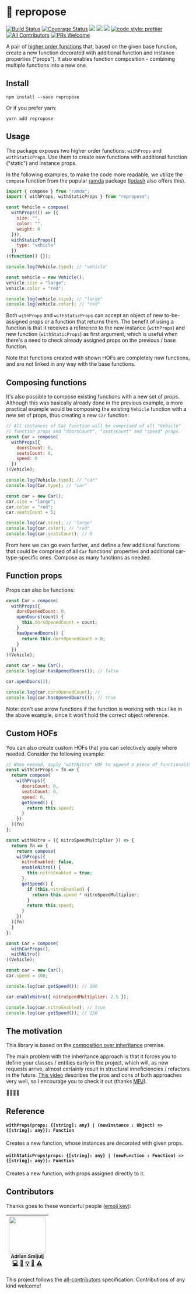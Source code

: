 
# 🎲 repropose
[![Build Status](https://travis-ci.org/doitadrian/repropose.svg?branch=master)](https://travis-ci.org/doitadrian/repropose)
[![Coverage Status](https://coveralls.io/repos/github/doitadrian/repropose/badge.svg?branch=master)](https://coveralls.io/github/doitadrian/repropose?branch=master)
[![](https://img.shields.io/npm/dw/repropose.svg)](https://www.npmjs.com/package/repropose) 
[![](https://img.shields.io/npm/v/repropose.svg)](https://www.npmjs.com/package/repropose)
![](https://img.shields.io/npm/types/repropose.svg)
[![code style: prettier](https://img.shields.io/badge/code_style-prettier-ff69b4.svg?style=flat-square)](https://github.com/prettier/prettier)
[![All Contributors](https://img.shields.io/badge/all_contributors-1-orange.svg?style=flat-square)](#contributors)
[![PRs Welcome](https://img.shields.io/badge/PRs-welcome-brightgreen.svg?style=flat-square)](http://makeapullrequest.com)
  
A pair of [higher order functions](https://en.wikipedia.org/wiki/Higher-order_function)
that, based on the given base function, create a new function decorated 
with additional function and instance properties ("props"). It also enables function composition - combining multiple functions into a new one.

## Install
```
npm install --save repropose
```

Or if you prefer yarn: 
```
yarn add repropose
```

## Usage
The package exposes two higher order functions: `withProps` and `withStaticProps`. Use them to create new functions with additional function ("static") and instance props. 

In the following examples, to make the code more readable, we utilize the `compose` function from 
the popular [ramda](https://ramdajs.com/) package 
([lodash](https://lodash.com/) also offers this).

```javascript
import { compose } from "ramda";
import { withProps, withStaticProps } from "repropose";

const Vehicle = compose(
  withProps(() => ({
    size: "",
    color: "",
    weight: 0
  })),
  withStaticProps({
    type: "vehicle"
  })
)(function() {});

console.log(Vehicle.type); // "vehicle"

const vehicle = new Vehicle();
vehicle.size = "large";
vehicle.color = "red";

console.log(vehicle.size); // "large"
console.log(vehicle.color); // "red"
```

Both `withProps` and `withStaticProps` can accept an object of new to-be-assigned props or a function that returns them. The benefit of using a function is that it receives a reference to the new instance (`withProps`) and new function (`withStaticProps`) as first argument, which is useful when there's a need to check already assigned props on the previous / base function.

Note that functions created with shown HOFs are completely new functions, and are not linked in any way with the base functions.

## Composing functions

It's also possible to compose existing functions with a new set of props. Although this was basically already done in the previous example, a more practical example would be composing the existing `Vehicle` function with a new set of props, thus creating a new `Car` function:

```javascript
// All instances of Car function will be comprised of all "Vehicle" 
// function props and "doorsCount", "seatsCount" and "speed" props.
const Car = compose(
  withProps({
    doorsCount: 0,
    seatsCount: 0,
    speed: 0
  })
)(Vehicle);

console.log(Vehicle.type); // "car"
console.log(Car.type); // "car"

const car = new Car();
car.size = "large";
car.color = "red";
car.seatsCount = 5;

console.log(car.size); // "large"
console.log(car.color); // "red"
console.log(car.seatsCount); // 5
```

From here we can go even further, and define a few additional functions 
that could be comprised of all `Car` functions' properties and 
additional car-type-specific ones. Compose as many functions as needed.

## Function props

Props can also be functions:

```javascript
const Car = compose(
  withProps({
    dorsOpenedCount: 0,
    openDoors(count) {
      this.dorsOpenedCount = count;
    }
    hasOpenedDoors() {
      return this.dorsOpenedCount > 0;
    }
  })
)(Vehicle);

const car = new Car();
console.log(car.hasOpenedDoors()); // false

car.openDoors(2);

console.log(car.dorsOpenedCount); // 
console.log(car.hasOpenedDoors()); // true
```

Note: don't use arrow functions if the function is working with `this` like in the above example, since it won't hold the correct object reference.

## Custom HOFs
You can also create custom HOFs that you can selectively apply where needed. Consider the following example:

```javascript
// When needed, apply "withNitro" HOF to append a piece of functionality to an existing function and its instances.
const withCarProps = fn => {
  return compose(
    withProps({
      doorsCount: 0,
      seatsCount: 0,
      speed: 0,
      getSpeed() {
        return this.speed;
      }
    })
  )(fn)
};

const withNitro = ({ nitroSpeedMultiplier }) => {
  return fn => {
    return compose(
    withProps({
      nitroEnabled: false,
      enableNitro() {
        this.nitroEnabled = true;
      },
      getSpeed() {
        if (this.nitroEnabled) {
          return this.speed * nitroSpeedMultiplier;
        }
        return this.speed;
      }
    })
  )(fn)
  }
};

const Car = compose(
  withCarProps(),
  withNitro()
)(Vehicle);

const car = new Car();
car.speed = 100;

console.log(car.getSpeed()); // 100

car.enableNitro({ nitroSpeedMultiplier: 2.5 });

console.log(car.nitroEnabled); // true
console.log(car.getSpeed()); // 250

```

## The motivation

This library is based on the [composition over inheritance](https://en.wikipedia.org/wiki/Composition_over_inheritance) premise.

The main problem with the inheritance approach is that it forces you to define your classes / entities early in the project, which will, as new requests arrive, almost certainly result in structural inneficiencies / refactors in the future. [This video](https://www.youtube.com/watch?v=wfMtDGfHWpA) describes the pros and cons of both approaches very well, so I encourage you to check it out (thanks [MPJ](https://github.com/mpj)). 

🍌🦍🌴🙃

## Reference

#### `withProps(props: {[string]: any} | (newInstance : Object) => {[string]: any}): Function`
Creates a new function, whose instances are decorated with given props.

#### `withStaticProps(props: {[string]: any} | (newFunction : Function) => {[string]: any}): Function`
Creates a new function, with props assigned directly to it.

## Contributors

Thanks goes to these wonderful people ([emoji key](https://github.com/kentcdodds/all-contributors#emoji-key)):

<!-- ALL-CONTRIBUTORS-LIST:START - Do not remove or modify this section -->
<!-- prettier-ignore -->
| [<img src="https://avatars0.githubusercontent.com/u/5121148?v=4" width="100px;"/><br /><sub><b>Adrian Smijulj</b></sub>](https://github.com/doitadrian)<br />[💻](https://github.com/doitadrian/repropose/commits?author=doitadrian "Code") [📖](https://github.com/doitadrian/repropose/commits?author=doitadrian "Documentation") [💡](#example-doitadrian "Examples") [👀](#review-doitadrian "Reviewed Pull Requests") [⚠️](https://github.com/doitadrian/repropose/commits?author=doitadrian "Tests") |
| :---: |
<!-- ALL-CONTRIBUTORS-LIST:END -->

This project follows the [all-contributors](https://github.com/kentcdodds/all-contributors) specification. Contributions of any kind welcome!

